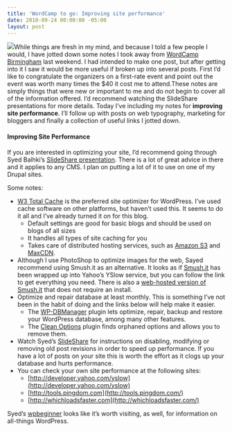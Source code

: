 ```yaml
---
title: 'WordCamp to go: Improving site performance'
date: 2010-09-24 00:00:00 -05:00
layout: post
---
```


![](/assets/images/wordcamp-in-a-box.jpg)While things are fresh in my mind, and because I told a few people I would, I have jotted down some notes I took away from [WordCamp Birmingham](http://wordcampbirmingham.org/) last weekend. I had intended to make one post, but after getting into it I saw it would be more useful if broken up into several posts. First I’d like to congratulate the organizers on a first-rate event and point out the event was worth many times the $40 it cost me to attend.These notes are simply things that were new or important to me and do not begin to cover all of the information offered. I’d recommend watching the SlideShare presentations for more details. Today I’ve including my notes for **improving site performance**. I’ll follow up with posts on web typography, marketing for bloggers and finally a collection of useful links I jotted down.

#### **Improving Site Performance**

If you are interested in optimizing your site, I’d recommend going through Syed Balhki’s [SlideShare presentation](http://www.slideshare.net/wpbeginner/speedupwordpresspdf). There is a lot of great advice in there and it applies to any CMS. I plan on putting a lot of it to use on one of my Drupal sites.

Some notes:

- [W3 Total Cache](http://wordpress.org/extend/plugins/w3-total-cache/) is the preferred site optimizer for WordPress. I’ve used cache software on other platforms, but haven’t used this. It seems to do it all and I’ve already turned it on for this blog.
    - Default settings are good for basic blogs and should be used on blogs of all sizes
    - It handles all types of site caching for you
    - Takes care of distributed hosting services, such as [Amazon S3](http://aws.amazon.com/s3/) and [MaxCDN](http://www.maxcdn.com/).
- Although I use PhotoShop to optimize images for the web, Sayed recommend using Smush.it as an alternative. It looks as if [Smush.it](http://developer.yahoo.com/yslow/smushit/) has been wrapped up into Yahoo’s YSlow service, but you can follow the link to get everything you need. There is also a [web-hosted version of Smush.it](http://www.smushit.com/ysmush.it/) that does not require an install.
- Optimize and repair database at least monthly. This is something I’ve not been in the habit of doing and the links below will help make it easier.
    - The [WP-DBManager](http://wordpress.org/extend/plugins/wp-dbmanager/) plugin lets optimize, repair, backup and restore your WordPress database, among many other features.
    - The [Clean Options](http://wordpress.org/extend/plugins/clean-options/) plugin finds orphaned options and allows you to remove them.
- Watch Syed’s [SlideShare](http://www.slideshare.net/wpbeginner/speedupwordpresspdf) for instructions on disabling, modifying or removing old post revisions in order to speed up performance. If you have a lot of posts on your site this is worth the effort as it clogs up your database and hurts performance.
- You can check your own site performance at the following sites:
    - [http://developer.yahoo.com/yslow](http://developer.yahoo.com/yslow)
    - [http://tools.pingdom.com](http://tools.pingdom.com/)
    - [http://whichloadsfaster.com](http://whichloadsfaster.com/)

Syed’s [wpbeginner](http://wpbeginner.com/) looks like it’s worth visiting, as well, for information on all-things WordPress.
